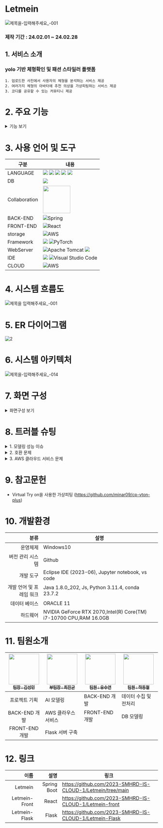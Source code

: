 # Letmein
![제목을-입력해주세요_-001](https://github.com/2023-SMHRD-IS-CLOUD-1/Letmein/assets/142488306/fe4ea166-b409-4659-867d-7cc73c32dd9b)


### 제작 기간 : 24.02.01 ~ 24.02.28

## 1. 서비스 소개

   ###  yolo 기반 체형확인 및 패션 스타일러  플랫폼

    1. 업로드한 사진에서 사용자의 체형을 분석하는 서비스 제공
    2. 여러가지 체형의 아바타에 추천 의상을 가상피팅하는 서비스 제공
    3. 코디를 공유할 수 있는 커뮤티니 제공

# 2. 주요 기능
<details>
    <summary>기능 보기</summary>

   ### 2-1 체형 분석 기능
   
   ![제목을-입력해주세요_-001 (1)](https://github.com/2023-SMHRD-IS-CLOUD-1/Letmein/assets/142488306/27ec85ab-81ac-4c5a-ad8d-f1533022278e)
   
   ![image](https://github.com/2023-SMHRD-IS-CLOUD-1/Letmein/assets/142488306/b95fe8d5-e11d-410b-8a2a-31f870ac9613)

   - 업로드한 사진에서 Face Detecting 수행하여 얼굴부분 추출
   - 추출한 사진에서 Gender Detecting을 사용하여 성별 분류
   - YOLOv8 Segment와 Mediapipe을 사용하여 체형 분석
   - 어깨와 골반 너비를 비교해 체형 등록 후 해당 체형에 해당하는 아바타 생성 
     - 어깨 > 골반 : 역삼각형
     - 어깨 = 골반 : 직사각형/모래시계형
     - 어깨 < 골반 : 삼각형

   ### 2-2 아바타 기능

   ![제목을-입력해주세요_-001 (2)](https://github.com/2023-SMHRD-IS-CLOUD-1/Letmein/assets/142488306/1a7a829d-097a-48d1-8713-fc802da35e65)

- Avatar에 masking, parse, openpose을 수행
- Cloth에 masking을 수행
- GMM 모델을 사용하여 옷을 아바타의 크기와 위치에 맞추고 자세에 따라 변형
- TOM 모델을 사용하여 매끄럽게 처리
- 체형에 맞는 아바타를 생성
- 체형에 베스트 코디 가상 피팅 서비스
   
### 2-3 커뮤니티 기능
- 무한스크롤 기능 -> 모바일에 최적화
- 인기순 / 최신순 정렬
- 작성자 / 제목 기준 검색
- 로그인 시 자유롭게 코디/아바타 등의 글 업로드 -> 마이페이지에서 확인 가능
- 좋아요 기능 구현 -> 마이페이지에서 확인 가능
- 이미지 업로드 시 AWS S3에 저장
  
### 2-4 마이페이지 기능

![001](https://github.com/2023-SMHRD-IS-CLOUD-1/Letmein/assets/142488306/f65c6bd3-871a-42d7-944d-33b1030b031a)

![002](https://github.com/2023-SMHRD-IS-CLOUD-1/Letmein/assets/142488306/2c414416-61c1-4fbf-8822-0d52f1116e5b)

- 1. 프로필 수정 기능
- 2. 고객문의 페이지 이동
- 작성한 글 목록 확인
- 좋아요 누른 글 목록 확인
- 3. 고객센터 1:1 문의글 작성
- 4. 문의글 답변 확인
 
### 2-5 관리자 페이지 기능

![제목을-입력해주세요_-018](https://github.com/2023-SMHRD-IS-CLOUD-1/Letmein/assets/142488306/037287cd-f1f6-47db-bee4-ac691fea132d)

- 1. 회원탈퇴 기능
- 2. 답변전 문의글 확인
- 3. 문의글 답변 기능

</details>


# 3. 사용 언어 및 도구
| 구분         | 내용               |
|--------------|-------------------|
| LANGUAGE    | <img src="https://img.shields.io/badge/Java-ED8B00?style=for-the-badge&logo=openjdk&logoColor=white" /> <img src="https://img.shields.io/badge/Python-14354C?style=for-the-badge&logo=python&logoColor=white" /> <img src="https://img.shields.io/badge/HTML-239120?style=for-the-badge&logo=html5&logoColor=white" /> <img src="https://img.shields.io/badge/JavaScript-F7DF1E?style=for-the-badge&logo=JavaScript&logoColor=white" /> <img src="https://img.shields.io/badge/CSS-239120?style=for-the-badge&logo=css3&logoColor=white" /> |
| DB  | <img src="https://img.shields.io/badge/Oracle-F80000?style=for-the-badge&logo=oracle&logoColor=black" />|
| Collaboration |<img src="https://bookface-images.s3.amazonaws.com/logos/1f147b7526b12554a4ea7cd2312a694892459acc.png?1630010761" width="90"> |
| BACK-END  |  ![Spring](https://img.shields.io/badge/spring-%236DB33F.svg?style=for-the-badge&logo=spring&logoColor=white)|
| FRONT-END  | ![React](https://img.shields.io/badge/react-%2320232a.svg?style=for-the-badge&logo=react&logoColor=%2361DAFB)|
| storage   | ![AWS](https://img.shields.io/badge/AWS-%23FF9900.svg?style=for-the-badge&logo=amazon-aws&logoColor=white) |
| Framework | <img src="https://img.shields.io/badge/TensorFlow-FF6F00?style=for-the-badge&logo=tensorflow&logoColor=white" />  ![PyTorch](https://img.shields.io/badge/PyTorch-%23EE4C2C.svg?style=for-the-badge&logo=PyTorch&logoColor=white)  |
| WebServer    | ![Apache Tomcat](https://img.shields.io/badge/apache%20tomcat-%23F8DC75.svg?style=for-the-badge&logo=apache-tomcat&logoColor=black) <img src="https://img.shields.io/badge/Flask-000000?style=for-the-badge&logo=flask&logoColor=white" />   |
| IDE   | <img src="https://img.shields.io/badge/Eclipse-2C2255?style=for-the-badge&logo=eclipse&logoColor=white" /> ![Visual Studio Code](https://img.shields.io/badge/Visual%20Studio%20Code-0078d7.svg?style=for-the-badge&logo=visual-studio-code&logoColor=white)|
| CLOUD   | ![AWS](https://img.shields.io/badge/AWS-%23FF9900.svg?style=for-the-badge&logo=amazon-aws&logoColor=white) |



# 4. 시스템 흐름도

![제목을 입력해주세요_-001](https://github.com/2023-SMHRD-IS-CLOUD-1/Letmein/assets/142488306/fba40d8b-1ac1-43f9-a72d-9ef4198d56b3)



# 5. ER 다이어그램

![2](https://github.com/2023-SMHRD-IS-CLOUD-1/Letmein/assets/123911778/7ad2409c-7309-4c30-93e2-094589d994c4)




# 6. 시스템 아키텍처

![제목을-입력해주세요_-014](https://github.com/2023-SMHRD-IS-CLOUD-1/Letmein/assets/142488306/153acd97-7efd-4569-9ab5-cbe95bde1e3c)



# 7. 화면 구성

<details>
    <summary>화면구성 보기</summary>
<!-- summary 아래 한칸 공백 두고 내용 삽입 -->
   
   #### 7-1 메인 페이지
   ![제목 없는 동영상 - Clipchamp로 제작](https://github.com/yusuyeon1111/portfolio/assets/142488306/e94a754c-fa5c-4b7a-b925-be1531f704f0)

   #### 7-2 회원가입 & 로그인 페이지
   ![제목 없는 동영상 - Clipchamp로 제작](https://github.com/yusuyeon1111/portfolio/assets/142488306/f06b7c39-26ac-47eb-af1f-bc2d8ed32edc)
   
   #### 7-3 커뮤니티 페이지
 ![-Clipchamp3-ezgif com-video-to-gif-converter](https://github.com/yusuyeon1111/portfolio/assets/142488306/b5dfbf08-3f8d-4344-bc32-18f00510663f)
 
   #### 7-4 마이페이지 & 고객센터 페이지
![-Clipchamp5-ezgif com-video-to-gif-converter](https://github.com/yusuyeon1111/portfolio/assets/142488306/3d90494b-3cd9-4401-8763-cca21fa97364)

#### 7-5 이미지 업로드 & 체형 분석 결과 페이지
![제목 없는 동영상 - Clipchamp로 제작 (1)](https://github.com/yusuyeon1111/portfolio/assets/142488306/f3d0c30a-822e-4ffa-9381-7b83d1868d7b)

#### 7-6 사이즈 등록 페이지
![제목 없는 동영상 - Clipchamp로 제작 (1)](https://github.com/yusuyeon1111/portfolio/assets/142488306/f2eb06b4-19fb-4061-9660-477c28c7c9d0)

#### 7-7 아바타 페이지
![제목 없는 동영상 - Clipchamp로 제작 (3)](https://github.com/yusuyeon1111/portfolio/assets/142488306/7ac9ad8e-718b-4b45-930a-8e6966b6eed4)

#### 7-8 관리자 페이지
 ![image](https://github.com/yusuyeon1111/portfolio/assets/142488306/919ebf59-9f54-4013-976c-cf189de56682)
 
</details>

# 8. 트러블 슈팅
<details>
   <summary> 1. 모델링 성능 이슈 </summary>

<img width="594" alt="스크린샷 2024-03-06 190615" src="https://github.com/2023-SMHRD-IS-CLOUD-1/Letmein/assets/123911778/8f8d05bc-a5b0-4921-b73c-2f2b7cc0b4d8">

## 8-1) 분류 모델 성능 개선
- OpenCV에 내장되어 있는 caffe 모델을 사용했을 때 모든 아바타를 남성으로 판단하는 문제가 발생
- Face Detecting을 수행하지 못하거나 짧은 머리의 여성을 남성으로 오분류
- Face Detecting을 먼저 수행하고 분류 모델을 Tensorflow Keras의 Gender Detecting으로 모델을 변경
- 98.58%까지 정확도를 개선함

<img width="586" alt="스크린샷 2024-03-06 190623" src="https://github.com/2023-SMHRD-IS-CLOUD-1/Letmein/assets/123911778/9574b02c-6cf7-4319-a1f8-55d2a979adae">

## 8-2) Segment 모델 성능 개선
- YOLOv8 Segment 모델은 사람을 판별하는데 특화된 모델이 아니어서 사람 이외의 것이 출력되고 성능이 높지 않은 문제 발생
- Roboflow의 Instance Segment 모델을 사용하여 약 1,000장의 사람 이미지를 데이터로 학습함.
- 정확도를 44.5%에서 92.4%까지 개선함.

<img width="594" alt="스크린샷 2024-03-06 190646" src="https://github.com/2023-SMHRD-IS-CLOUD-1/Letmein/assets/123911778/b5fa0a1f-7b5f-4739-9577-59422bf92dac">


## 8-3) 가상 피팅 모델 성능 개선
- VTON에서 준비한 데이터셋에서는 Virtual Try on 모델을 사용했을 때 높은 성능을 보임
- 추가로 준비한 아바타와 의상에 대해서는 옷의 위치가 크기가 맞지 않거나 그림이 뭉게지는 문제가 발생
- 아바타와 의상의 전처리 과정을 확인하여 잘못되거나 누락된 값을 찾아 수정하여 성능 개선.


</details>

<details>
   <summary> 2. 호환 문제 </summary>

## 8-4) GPU 드라이버와 Python 라이브러리 호환 문제
- Virtual Try on 모델을 사용할 때 Pytorch 프레임워크를 사용하면서 GPU를 사용.
- GPU를 사용하기 위한 Cuda, Cudnn, Pytorch와 기타 라이브러리의 버전이 일치하지 않아 문제가 발생
- 개발시 RTX2070 그래픽 카드로 개발하였으나 배포시 AWS EC2에서는 T80을 사용하여 버전 충돌
- T80에 호환되는 NVIDIA-DRIVER-470, CUDA11, Pytorch-1.8로 버전을 바꾸어 사용하여 문제 해결


</details>

</details>

<details>
   <summary> 3. AWS 클라우드 서비스 문제 </summary>

## 8-5) EC2에서 GPU 사용
- AWS EC2에서 GPU을 사용하기 위해서는 vCPU을 할당받아야 한다.
- vCPU은 SUPPORT에서 인스턴스마다 필요한 vCPU을 검색한 다음 필요한만큼 신청이 가능하다.
- vCPU을 신청하면 AWS에서 검토한 후 약 하루 뒤에 승인한다.
- AWS을 오래 사용하지 않은 계정의 경우 과금을 막기 위해 적은 용량의 신청을 제안한다.
- P2.xlarge의 경우 하나당 4의 vCPU을 사용하여 8의 vCPU을 신청하여 2개의 EC2을 생성하는데 사용했다.

   ## 8-6) S3 Policy
- AWS의 S3은 데이터를 저장하는 클라우드 저장소이다.
- S3은 접근 권한을 막기 위한 Policy가 존재하는데 AWS Policy Generator을 사용하여 접근 권한을 부여했다.
- 모든 사용자에 대하여 S3 접근 권한을 부여하면 저장소의 이름이 url에 그대로 나타나기에
- CloudFront을 사용하여 url을 변경하였다.

  ## 8-7) EC2에 배포
  ### (1) Spring 배포
- Spring을 EC2에 배포하기 위해서는 이클립스에서 build을 수행하여 jar 파일을 생성한다.
- Github에 jar 파일을 올린 다음 EC2에서 git clone을 실행한다.
- EC2에 java을 설치한다.
- java -jar (jar 파일명)을 사용하여 파일을 실행한다.
- 배포시 한국 ORACLE과 AWS의 Region 시간이 맞지 않아 timezone region not found 에러가 발생
- 이클립스에서 timezone을 무시하는 코드를 추가하여 문제 해결

   ### (2) Flask 배포
- github에 Python 코드를 업로드
- EC2에서 프로젝트를 다운로드
- 가상환경 구축 후 Python과 Library를 버전에 맞게 설치
- Python 파일을 실행
- Spring과 Flask은 EC2를 꺼도 서버가 유지될 수 있도록 nohub을 사용하여 실행했다.
- EC2을 실행할 때마다 IP 주소가 달라지는 것을 막기 위해 탄력적 퍼블릭 IP 주소를 할당받았다.

  ### (3) React 배포 (S3)
- VScode에서 npm build을 실행하여 build 폴더를 생성
- S3에 build 폴더를 업로드한다.
- S3에서 IP 주소를 받아 접속한다.
- 같이 배포한 Spring, Flask와 CORs 문제가 발생하여 CloudFront을 사용하여 문제를 해결했다.

</details>

# 9. 참고문헌

- Virtual Try on을 사용한 가상피팅
(https://github.com/minar09/cp-vton-plus)


# 10. 개발환경
|                     분류 | 설명                                                              |
|-------------------------:|-------------------------------------------------------------------|
| 운영체제                 | Windows10                                                         |
| 버전 관리 시스템         | Github                                                            |
| 개발 도구                | Eclipse IDE (2023-06), Jupyter notebook, vs code                  |
| 개발 언어 및 프레임 워크 | Java 1.8.0_202, Js, Python 3.11.4, conda 23.7.2                   |
| 데이터 베이스            | ORACLE 11                                                         |
| 하드웨어                 | NVIDIA GeForce RTX 2070,Intel(R) Core(TM) i7-10700 CPU,RAM 16.0GB |



# 11. 팀원소개
| <a href="https://github.com/kkksssmmmm"><img src="https://avatars.githubusercontent.com/u/105231826?v=4" width="100px;" height="100px;" alt=""/><br /><sub><b> 팀장 : 김성민</b></sub></a> | <a href="https://github.com/Jinkyun0328"><img src="https://avatars.githubusercontent.com/u/123911778?v=4" width="100px;" alt=""/><br /><sub><b> 부팀장 : 최진균</b></sub></a> | <a href="https://github.com/ggody2"><img src="https://avatars.githubusercontent.com/u/117277864?v=4" width="100px;" alt=""/><br /><sub><b> 팀원 : 유수연</b></sub></a> | <a href="https://github.com/phc1235"><img src="https://avatars.githubusercontent.com/u/142488051?v=4" width="100px;" alt=""/><br /><sub><b> 팀원 : 하동철</b></sub></a> |
|:----------------:|---------------------|------------------------ |------------------------|
| 프로젝트 기획     | AI 모델링            | BACK-END 개발           | 데이터 수집 및 전처리    |
| BACK-END 개발    | AWS 클라우스 서비스   | FRONT-END 개발          | DB 모델링               |
| FRONT-END 개발   | Flask 서버 구축      |                         |                         |                                            

# 12. 링크
|                     이름 | 설명                                                              | 링크                                                                |
|-------------------------:|-------------------------------------------------------------------:|-------------------------------------------------------------------|
| Letmein                  | Spring Boot  |      https://github.com/2023-SMHRD-IS-CLOUD-1/Letmein/tree/main                                                              |
| Letmein-Front            | React           |     https://github.com/2023-SMHRD-IS-CLOUD-1/Letmein-front                                                               |
| Letmein-Flask            | Flask            |    https://github.com/2023-SMHRD-IS-CLOUD-1/Letmein-Flask                                                               |







